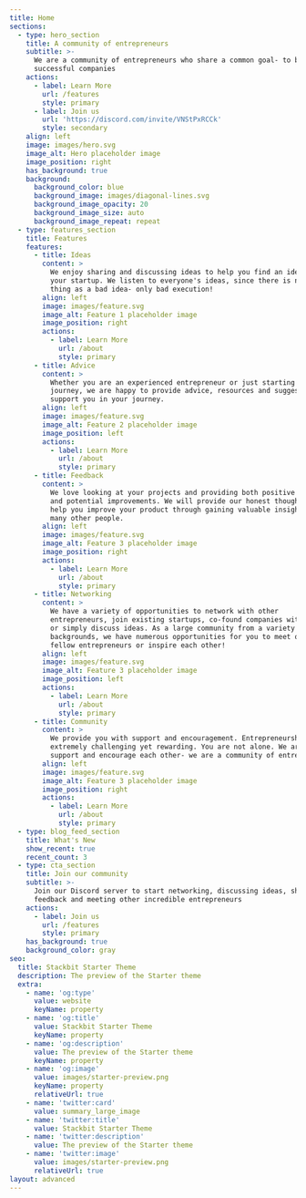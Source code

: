 ```yaml
---
title: Home
sections:
  - type: hero_section
    title: A community of entrepreneurs
    subtitle: >-
      We are a community of entrepreneurs who share a common goal- to build
      successful companies
    actions:
      - label: Learn More
        url: /features
        style: primary
      - label: Join us
        url: 'https://discord.com/invite/VNStPxRCCk'
        style: secondary
    align: left
    image: images/hero.svg
    image_alt: Hero placeholder image
    image_position: right
    has_background: true
    background:
      background_color: blue
      background_image: images/diagonal-lines.svg
      background_image_opacity: 20
      background_image_size: auto
      background_image_repeat: repeat
  - type: features_section
    title: Features
    features:
      - title: Ideas
        content: >
          We enjoy sharing and discussing ideas to help you find an idea for
          your startup. We listen to everyone's ideas, since there is no such
          thing as a bad idea- only bad execution!
        align: left
        image: images/feature.svg
        image_alt: Feature 1 placeholder image
        image_position: right
        actions:
          - label: Learn More
            url: /about
            style: primary
      - title: Advice
        content: >
          Whether you are an experienced entrepreneur or just starting your
          journey, we are happy to provide advice, resources and suggestions to
          support you in your journey.
        align: left
        image: images/feature.svg
        image_alt: Feature 2 placeholder image
        image_position: left
        actions:
          - label: Learn More
            url: /about
            style: primary
      - title: Feedback
        content: >
          We love looking at your projects and providing both positive feedback
          and potential improvements. We will provide our honest thoughts and
          help you improve your product through gaining valuable insight from
          many other people.
        align: left
        image: images/feature.svg
        image_alt: Feature 3 placeholder image
        image_position: right
        actions:
          - label: Learn More
            url: /about
            style: primary
      - title: Networking
        content: >
          We have a variety of opportunities to network with other
          entrepreneurs, join existing startups, co-found companies with others
          or simply discuss ideas. As a large community from a variety of
          backgrounds, we have numerous opportunities for you to meet other
          fellow entrepreneurs or inspire each other!
        align: left
        image: images/feature.svg
        image_alt: Feature 3 placeholder image
        image_position: left
        actions:
          - label: Learn More
            url: /about
            style: primary
      - title: Community
        content: >
          We provide you with support and encouragement. Entrepreneurship is
          extremely challenging yet rewarding. You are not alone. We are here to
          support and encourage each other- we are a community of entrepreneurs!
        align: left
        image: images/feature.svg
        image_alt: Feature 3 placeholder image
        image_position: right
        actions:
          - label: Learn More
            url: /about
            style: primary
  - type: blog_feed_section
    title: What's New
    show_recent: true
    recent_count: 3
  - type: cta_section
    title: Join our community
    subtitle: >-
      Join our Discord server to start networking, discussing ideas, sharing
      feedback and meeting other incredible entrepreneurs
    actions:
      - label: Join us
        url: /features
        style: primary
    has_background: true
    background_color: gray
seo:
  title: Stackbit Starter Theme
  description: The preview of the Starter theme
  extra:
    - name: 'og:type'
      value: website
      keyName: property
    - name: 'og:title'
      value: Stackbit Starter Theme
      keyName: property
    - name: 'og:description'
      value: The preview of the Starter theme
      keyName: property
    - name: 'og:image'
      value: images/starter-preview.png
      keyName: property
      relativeUrl: true
    - name: 'twitter:card'
      value: summary_large_image
    - name: 'twitter:title'
      value: Stackbit Starter Theme
    - name: 'twitter:description'
      value: The preview of the Starter theme
    - name: 'twitter:image'
      value: images/starter-preview.png
      relativeUrl: true
layout: advanced
---
```


